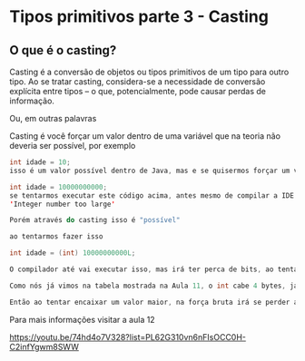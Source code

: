 # Tipos primitivos parte 3 - Casting

## O que é o casting?

Casting é a conversão de objetos ou tipos primitivos de um tipo para outro tipo. Ao se tratar casting, considera-se a necessidade de conversão explícita entre tipos – o que, potencialmente, pode causar perdas de informação.

Ou, em outras palavras

Casting é você forçar um valor dentro de uma variável que na teoria não deveria ser possível, por exemplo

```java
int idade = 10;
isso é um valor possível dentro de Java, mas e se quisermos forçar um valor?

int idade = 10000000000;
se tentarmos executar este código acima, antes mesmo de compilar a IDE já vai nos avisar que não é possível, provavelmente com uma mensagem do tipo
'Integer number too large'

Porém através do casting isso é "possível" 

ao tentarmos fazer isso

int idade = (int) 10000000000L;

O compilador até vai executar isso, mas irá ter perca de bits, ao tentar encaixar um valor maior do que a capacidade

Como nós já vimos na tabela mostrada na Aula 11, o int cabe 4 bytes, já o long cabe 8bytes

Então ao tentar encaixar um valor maior, na força bruta irá se perder alguns bits, para tentar encaixar o valor
```

Para mais informações visitar a aula 12

https://youtu.be/74hd4o7V328?list=PL62G310vn6nFIsOCC0H-C2infYgwm8SWW